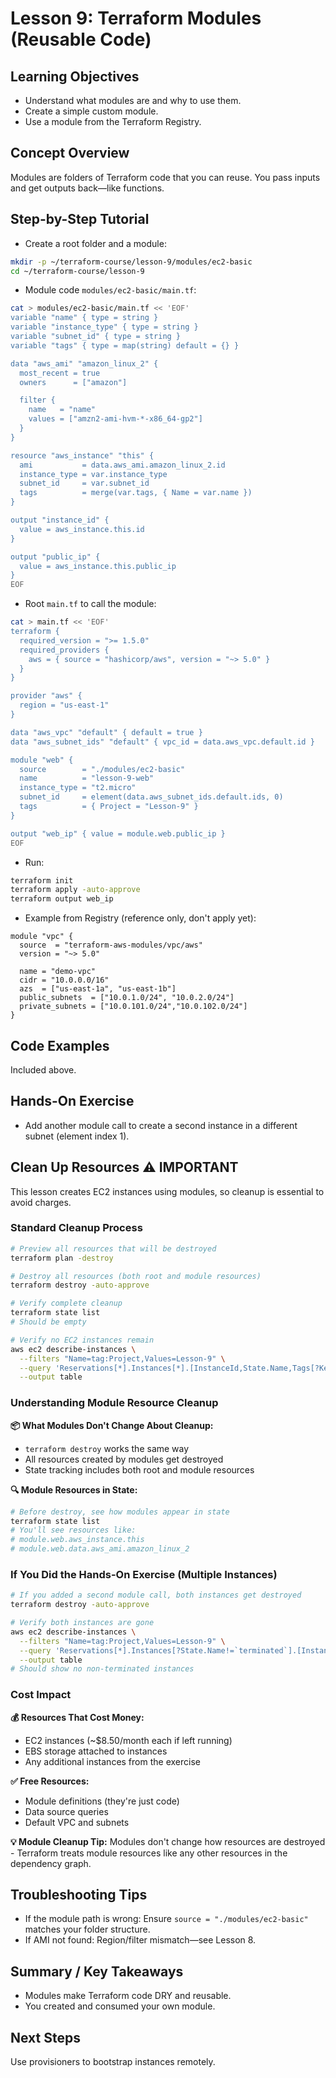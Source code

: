 # Lesson 9: Terraform Modules (Reusable Code)

## Learning Objectives
- Understand what modules are and why to use them.
- Create a simple custom module.
- Use a module from the Terraform Registry.

## Concept Overview
Modules are folders of Terraform code that you can reuse. You pass inputs and get outputs back—like functions.

## Step-by-Step Tutorial
- Create a root folder and a module:
```bash
mkdir -p ~/terraform-course/lesson-9/modules/ec2-basic
cd ~/terraform-course/lesson-9
```

- Module code `modules/ec2-basic/main.tf`:
```bash
cat > modules/ec2-basic/main.tf << 'EOF'
variable "name" { type = string }
variable "instance_type" { type = string }
variable "subnet_id" { type = string }
variable "tags" { type = map(string) default = {} }

data "aws_ami" "amazon_linux_2" {
  most_recent = true
  owners      = ["amazon"]

  filter {
    name   = "name"
    values = ["amzn2-ami-hvm-*-x86_64-gp2"]
  }
}

resource "aws_instance" "this" {
  ami           = data.aws_ami.amazon_linux_2.id
  instance_type = var.instance_type
  subnet_id     = var.subnet_id
  tags          = merge(var.tags, { Name = var.name })
}

output "instance_id" {
  value = aws_instance.this.id
}

output "public_ip" {
  value = aws_instance.this.public_ip
}
EOF
```

- Root `main.tf` to call the module:
```bash
cat > main.tf << 'EOF'
terraform {
  required_version = ">= 1.5.0"
  required_providers {
    aws = { source = "hashicorp/aws", version = "~> 5.0" }
  }
}

provider "aws" {
  region = "us-east-1"
}

data "aws_vpc" "default" { default = true }
data "aws_subnet_ids" "default" { vpc_id = data.aws_vpc.default.id }

module "web" {
  source        = "./modules/ec2-basic"
  name          = "lesson-9-web"
  instance_type = "t2.micro"
  subnet_id     = element(data.aws_subnet_ids.default.ids, 0)
  tags          = { Project = "Lesson-9" }
}

output "web_ip" { value = module.web.public_ip }
EOF
```

- Run:
```bash
terraform init
terraform apply -auto-approve
terraform output web_ip
```

- Example from Registry (reference only, don't apply yet):
```hcl
module "vpc" {
  source  = "terraform-aws-modules/vpc/aws"
  version = "~> 5.0"

  name = "demo-vpc"
  cidr = "10.0.0.0/16"
  azs  = ["us-east-1a", "us-east-1b"]
  public_subnets  = ["10.0.1.0/24", "10.0.2.0/24"]
  private_subnets = ["10.0.101.0/24","10.0.102.0/24"]
}
```

## Code Examples
Included above.

## Hands-On Exercise
- Add another module call to create a second instance in a different subnet (element index 1).

## Clean Up Resources ⚠️ IMPORTANT

This lesson creates EC2 instances using modules, so cleanup is essential to avoid charges.

### Standard Cleanup Process

```bash
# Preview all resources that will be destroyed
terraform plan -destroy

# Destroy all resources (both root and module resources)
terraform destroy -auto-approve

# Verify complete cleanup
terraform state list
# Should be empty

# Verify no EC2 instances remain
aws ec2 describe-instances \
  --filters "Name=tag:Project,Values=Lesson-9" \
  --query 'Reservations[*].Instances[*].[InstanceId,State.Name,Tags[?Key==`Name`].Value|[0]]' \
  --output table
```

### Understanding Module Resource Cleanup

**📦 What Modules Don't Change About Cleanup:**
- `terraform destroy` works the same way
- All resources created by modules get destroyed
- State tracking includes both root and module resources

**🔍 Module Resources in State:**
```bash
# Before destroy, see how modules appear in state
terraform state list
# You'll see resources like:
# module.web.aws_instance.this
# module.web.data.aws_ami.amazon_linux_2
```

### If You Did the Hands-On Exercise (Multiple Instances)

```bash
# If you added a second module call, both instances get destroyed
terraform destroy -auto-approve

# Verify both instances are gone
aws ec2 describe-instances \
  --filters "Name=tag:Project,Values=Lesson-9" \
  --query 'Reservations[*].Instances[?State.Name!=`terminated`].[InstanceId,State.Name]' \
  --output table
# Should show no non-terminated instances
```

### Cost Impact

**💰 Resources That Cost Money:**
- EC2 instances (~$8.50/month each if left running)
- EBS storage attached to instances
- Any additional instances from the exercise

**✅ Free Resources:**
- Module definitions (they're just code)
- Data source queries
- Default VPC and subnets

**💡 Module Cleanup Tip:** Modules don't change how resources are destroyed - Terraform treats module resources like any other resources in the dependency graph.

## Troubleshooting Tips
- If the module path is wrong: Ensure `source = "./modules/ec2-basic"` matches your folder structure.
- If AMI not found: Region/filter mismatch—see Lesson 8.

## Summary / Key Takeaways
- Modules make Terraform code DRY and reusable.
- You created and consumed your own module.

## Next Steps
Use provisioners to bootstrap instances remotely.